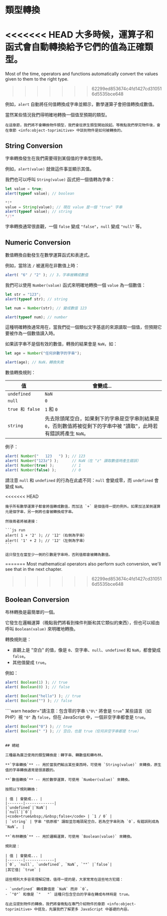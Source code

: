 # 類型轉換

<<<<<<< HEAD
大多時候，運算子和函式會自動轉換給予它們的值為正確類型。
=======
Most of the time, operators and functions automatically convert the values given to them to the right type.
>>>>>>> 62299ed853674c4fd1427cd310516d5535bce648

例如，`alert` 自動將任何值轉換成字串並顯示，數學運算子會把值轉換成數值。

當然某些情況我們得明確地轉換一個值至預期的類型。

```smart header="還沒開始談到物件類型"
在這章節，我們將不會轉換物件類型，我們會從原生類型開始說起。等晚點我們學完物件後，會在章節 <info:object-toprimitive> 中談到物件是如何被轉換的。
```

## String Conversion

字串轉換發生在我們需要得到某個值的字串型態時。

例如，`alert(value)` 就做這件事並顯示其值。

我們也可以呼叫 `String(value)` 函式把一個值轉為字串：

```js run
let value = true;
alert(typeof value); // boolean

*!*
value = String(value); // 現在 value 是一個 "true" 字串
alert(typeof value); // string
*/!*
```

字串轉換通常很直觀，一個 `false` 變成 `"false"`，`null` 變成 `"null"` 等。

## Numeric Conversion

數值轉換自動發生在數學運算函式和表達式。

例如，當除法 `/` 被運用在非數值上時：

```js run
alert( "6" / "2" ); // 3，字串被轉成數值
```

我們可以使用 `Number(value)` 函式來明確地轉換一個 `value` 為一個數值：

```js run
let str = "123";
alert(typeof str); // string

let num = Number(str); // 變成數值 123

alert(typeof num); // number
```

這種明確轉換通常用在，當我們從一個類似文字基底的來源讀取一個值，但預期它要被作為一個數值讀入時。

如果該字串不是個有效的數值，轉換的結果會是 `NaN`，如：

```js run
let age = Number("任何非數字的字串");

alert(age); // NaN，轉換失敗
```

數值轉換規則：

| 值 | 會變成... |
|-------|-------------|
|`undefined`|`NaN`|
|`null`|`0`|
|<code>true&nbsp;和&nbsp;false</code> | `1` 和 `0` |
| `string` | 先去除頭尾空白，如果剩下的字串是空字串則結果是 `0`，否則數值將被從剩下的字串中被 "讀取"，此時若有錯誤將產生 `NaN`。 |

例子：

```js run
alert( Number("   123   ") ); // 123
alert( Number("123z") );      // NaN（在 "z" 讀取數值時產生錯誤）
alert( Number(true) );        // 1
alert( Number(false) );       // 0
```

請注意 `null` 和 `undefined` 的行為在此處不同：`null` 會變成零，而 `undefined` 會變成 `NaN`。

<<<<<<< HEAD
````smart header="加法 '+' 連接字串們"
幾乎所有數學運算子都會將值轉成數值，而加法 `+` 是個值得一提的例外。如果加法某側運算元是個字串，另一側將也會被轉換成字串。

然後兩者將被連接：

```js run
alert( 1 + '2' ); // '12'（右側為字串）
alert( '1' + 2 ); // '12'（左側為字串）
```

這只發生在當至少一側的引數是字串時，否則值都會被轉為數值。
````
=======
Most mathematical operators also perform such conversion, we'll see that in the next chapter.
>>>>>>> 62299ed853674c4fd1427cd310516d5535bce648

## Boolean Conversion

布林轉換是最簡單的一個。

它發生在邏輯運算（晚點我們將看到條件判斷和其它類似的東西），但也可以經由呼叫 `Boolean(value)` 來明確地轉換。

轉換規則是：

- 直觀上是 "空白" 的值，像是 `0`、空字串、`null`、`undefined` 和 `NaN`，都會變成 `false`。
- 其他值變成 `true`。

例如：

```js run
alert( Boolean(1) ); // true
alert( Boolean(0) ); // false

alert( Boolean("hello") ); // true
alert( Boolean("") ); // false
```

````warn header="請注意：包含零的字串 `\"0\"` 將會是 `true`"
某些語言（如 PHP）視 `"0"` 為 `false`，但在 JavaScript 中，一個非空字串都會是 `true`。

```js run
alert( Boolean("0") ); // true
alert( Boolean(" ") ); // 空白，也是 true（任何非空字串都是 true）
```
````

## 總結

三種最為廣泛使用的類型轉換是：轉字串、轉數值和轉布林。

**`字串轉換`** -- 用於當我們輸出某些東西時，可使用 `String(value)` 來轉換，原生值的字串轉換通常是很直觀的。

**`數值轉換`** -- 用於數學運算，可使用 `Number(value)` 來轉換。

按照以下規則轉換：

| 值 | 會變成... |
|-------|-------------|
|`undefined`|`NaN`|
|`null`|`0`|
|<code>true&nbsp;/&nbsp;false</code> | `1 / 0` |
| `string` | 字串 "依原樣" 讀取並忽略頭尾空白，若為空字串則為 `0`，有錯誤則成為 `NaN`。 |

**`布林轉換`** -- 用於邏輯運算，可使用 `Boolean(value)` 來轉換。

規則是：

| 值 | 會變成... |
|-------|-------------|
|`0`, `null`, `undefined`, `NaN`, `""` |`false`|
|其它值| `true` |

這些規則大多容易理解記憶，值得一提的是，大家常常在這些地方犯錯：

- `undefined` 轉成數值是 `NaN` 而非 `0`。
- `"0"` 和像是 `"   "` 這種只包含空白的字串在轉成布林時是 true。

在此沒提到物件的轉換，我們將會晚點在專門介紹物件的章節 <info:object-toprimitive> 中提及，先讓我們了解更多 JavaScript 中基礎的內容。

